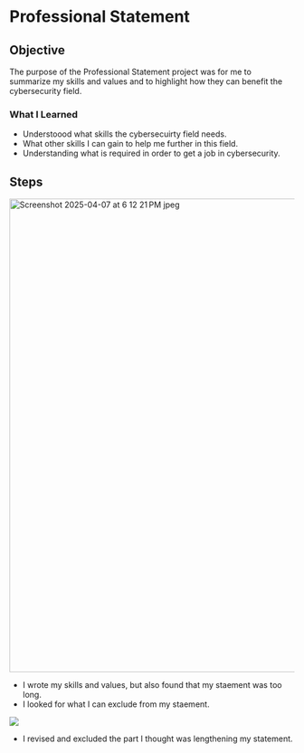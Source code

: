 # Professional Statement

## Objective

The purpose of the Professional Statement project was for me to summarize my skills and values and to highlight how they can benefit the cybersecurity field. 

### What I Learned
- Understoood what skills the cybersecuirty field needs.
- What other skills I can gain to help me further in this field.
- Understanding what is required in order to get a job in cybersecurity.

## Steps
<img width="837" alt="Screenshot 2025-04-07 at 6 12 21 PM jpeg" src="https://github.com/user-attachments/assets/10a8193a-e382-4f86-942e-7d25eff9e92f" />

- I wrote my skills and values, but also found that my staement was too long.
- I looked for what I can exclude from my staement.

<img src= "https://github.com/user-attachments/assets/40fbd0ba-949c-4be5-97ff-d7c6dfae8d7a" />

- I revised and excluded the part I thought was lengthening my statement. 
